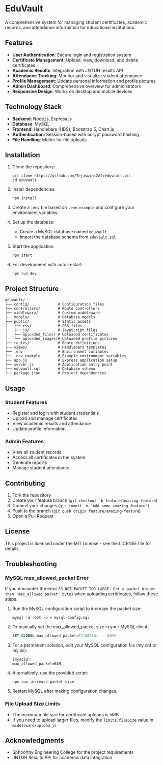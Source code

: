 # EduVault

A comprehensive system for managing student certificates, academic records, and attendance information for educational institutions.

## Features

- **User Authentication**: Secure login and registration system
- **Certificate Management**: Upload, view, download, and delete certificates
- **Academic Results**: Integration with JNTUH results API
- **Attendance Tracking**: Monitor and visualize student attendance
- **Profile Management**: Update personal information and profile pictures
- **Admin Dashboard**: Comprehensive overview for administrators
- **Responsive Design**: Works on desktop and mobile devices

## Technology Stack

- **Backend**: Node.js, Express.js
- **Database**: MySQL
- **Frontend**: Handlebars (HBS), Bootstrap 5, Chart.js
- **Authentication**: Session-based with bcrypt password hashing
- **File Handling**: Multer for file uploads

## Installation

1. Clone the repository:

   ```
   git clone https://github.com/Tejaswini2A9/eduvault.git
   cd eduvault
   ```

2. Install dependencies:

   ```
   npm install
   ```

3. Create a `.env` file based on `.env.example` and configure your environment variables.

4. Set up the database:

   - Create a MySQL database named `eduvault`
   - Import the database schema from `eduvault.sql`

5. Start the application:

   ```
   npm start
   ```

6. For development with auto-restart:
   ```
   npm run dev
   ```

## Project Structure

```
eduvault/
├── config/             # Configuration files
├── controllers/        # Route controllers
├── middleware/         # Custom middleware
├── models/             # Database models
├── public/             # Static assets
│   ├── css/            # CSS files
│   ├── js/             # JavaScript files
│   ├── uploaded_files/ # Uploaded certificates
│   └── uploaded_images/# Uploaded profile pictures
├── routes/             # Route definitions
├── views/              # Handlebars templates
├── .env                # Environment variables
├── .env.example        # Example environment variables
├── app.js              # Express application setup
├── server.js           # Application entry point
├── eduvault.sql        # Database schema
└── package.json        # Project dependencies
```

## Usage

### Student Features

- Register and login with student credentials
- Upload and manage certificates
- View academic results and attendance
- Update profile information

### Admin Features

- View all student records
- Access all certificates in the system
- Generate reports
- Manage student attendance

## Contributing

1. Fork the repository
2. Create your feature branch (`git checkout -b feature/amazing-feature`)
3. Commit your changes (`git commit -m 'Add some amazing feature'`)
4. Push to the branch (`git push origin feature/amazing-feature`)
5. Open a Pull Request

## License

This project is licensed under the MIT License - see the LICENSE file for details.

## Troubleshooting

### MySQL max_allowed_packet Error

If you encounter the error `ER_NET_PACKET_TOO_LARGE: Got a packet bigger than 'max_allowed_packet' bytes` when uploading certificates, follow these steps:

1. Run the MySQL configuration script to increase the packet size:

   ```
   mysql -u root -p < mysql-config.sql
   ```

2. Or manually set the max_allowed_packet size in your MySQL client:

   ```sql
   SET GLOBAL max_allowed_packet=67108864; -- 64MB
   ```

3. For a permanent solution, edit your MySQL configuration file (my.cnf or my.ini):

   ```
   [mysqld]
   max_allowed_packet=64M
   ```

4. Alternatively, use the provided script:

   ```
   npm run increase-packet-size
   ```

5. Restart MySQL after making configuration changes.

### File Upload Size Limits

- The maximum file size for certificate uploads is 5MB
- If you need to upload larger files, modify the `limits.fileSize` value in `middleware/upload.js`

## Acknowledgments

- Sphoorthy Engineering College for the project requirements
- JNTUH Results API for academic data integration

